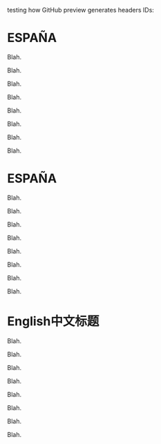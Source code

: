 testing how GitHub preview generates headers IDs:

# ESPAÑA

Blah.

Blah.

Blah.

Blah.

Blah.

Blah.

Blah.

Blah.


# ESPAÑA

Blah.

Blah.

Blah.

Blah.

Blah.

Blah.

Blah.

Blah.

# English中文标题


Blah.

Blah.

Blah.

Blah.

Blah.

Blah.

Blah.

Blah.

